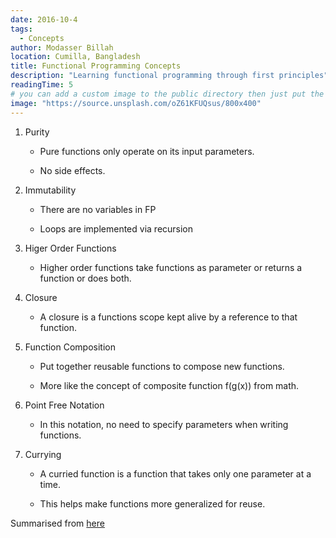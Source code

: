 ```yaml
---
date: 2016-10-4
tags:
  - Concepts
author: Modasser Billah
location: Cumilla, Bangladesh
title: Functional Programming Concepts
description: "Learning functional programming through first principles"
readingTime: 5
# you can add a custom image to the public directory then just put the url here for example /images/....
image: "https://source.unsplash.com/oZ61KFUQsus/800x400"
---
```


1. Purity

    * Pure functions only operate on its input parameters.

    * No side effects.

2. Immutability

    - There are no variables in FP

    - Loops are implemented via recursion

3. Higer Order Functions

    - Higher order functions take functions as parameter or returns a function or does both.

4. Closure

    - A closure is a functions scope kept alive by a reference to that function.

5. Function Composition

    - Put together reusable functions to compose new functions.

    - More like the concept of composite function f(g(x)) from math.

6. Point Free Notation

    - In this notation, no need to specify parameters when writing functions.

7. Currying

    - A curried function is a function that takes only one parameter at a time.

    - This helps make functions more generalized for reuse.


Summarised from [here](https://medium.com/@cscalfani/so-you-want-to-be-a-functional-programmer-part-1-1f15e387e536#.5d8zijsmr)
